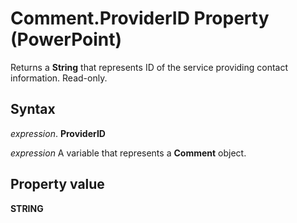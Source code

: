 
# Comment.ProviderID Property (PowerPoint)

Returns a  **String** that represents ID of the service providing contact information. Read-only.


## Syntax

 _expression_. **ProviderID**

 _expression_ A variable that represents a **Comment** object.


## Property value

 **STRING**


